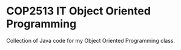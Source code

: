 # COP2513 IT Object Oriented Programming

Collection of Java code for my Object Oriented Programming class.
